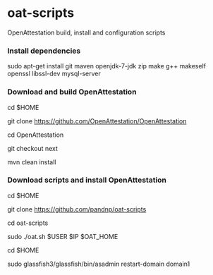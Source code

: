 oat-scripts
===========

OpenAttestation build, install and configuration scripts

### Install dependencies

sudo apt-get install git maven openjdk-7-jdk zip make g++ makeself openssl libssl-dev mysql-server

### Download and build OpenAttestation

cd $HOME

git clone https://github.com/OpenAttestation/OpenAttestation

cd OpenAttestation

git checkout next

mvn clean install

### Download scripts and install OpenAttestation

cd $HOME

git clone https://github.com/pandnp/oat-scripts

cd oat-scripts

sudo ./oat.sh $USER $IP $OAT_HOME

cd $HOME

sudo glassfish3/glassfish/bin/asadmin restart-domain domain1
